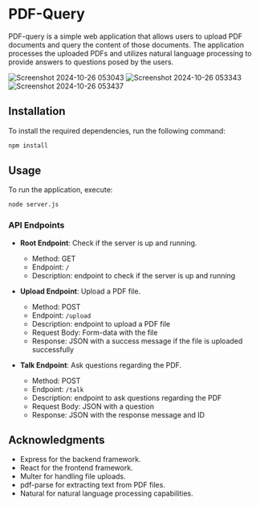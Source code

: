 
# PDF-Query

PDF-query is a simple web application that allows users to upload PDF documents and query the content of those documents. The application processes the uploaded PDFs and utilizes natural language processing to provide answers to questions posed by the users.

![Screenshot 2024-10-26 053043](https://github.com/user-attachments/assets/4b701f55-ef3f-412a-8861-9a8c37c58323)
![Screenshot 2024-10-26 053343](https://github.com/user-attachments/assets/b54c2a54-4f83-47f0-9fc5-075f232c2399)
![Screenshot 2024-10-26 053437](https://github.com/user-attachments/assets/359dd71b-8154-4746-85a8-e9c39c690a72)


## Installation

To install the required dependencies, run the following command:

```bash
npm install

```

## Usage

To run the application, execute:

```bash
node server.js
```



### API Endpoints

- **Root Endpoint**: Check if the server is up and running.
  - Method: GET
  - Endpoint: `/`
  - Description: endpoint to check if the server is up and running

- **Upload Endpoint**: Upload a PDF file.
  - Method: POST
  - Endpoint: `/upload`
  - Description: endpoint to upload a PDF file
  - Request Body: Form-data with the file
  - Response: JSON with a success message if the file is uploaded successfully



- **Talk Endpoint**: Ask questions regarding the PDF.
  - Method: POST
  - Endpoint: `/talk`
  - Description: endpoint to ask questions regarding the PDF
  - Request Body: JSON with a question
  - Response: JSON with the response message and ID


## Acknowledgments
- Express for the backend framework.
- React for the frontend framework.
- Multer for handling file uploads.
- pdf-parse for extracting text from PDF files.
- Natural for natural language processing capabilities.
